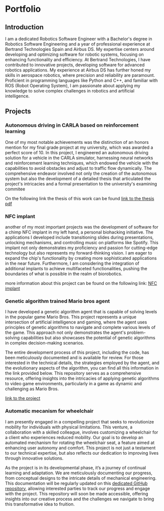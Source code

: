 # Portfolio

## Introduction
I am a dedicated Robotics Software Engineer with a Bachelor's degree in Robotics Software Engineering and a year of professional experience at Bertrand Technologies Spain and Airbus DS. My expertise centers around developing and optimizing software for robotic systems, focusing on enhancing functionality and efficiency. At Bertrand Technologies, I have contributed to innovative projects, developing software for advanced robotics applications. My experience at Airbus DS has further honed my skills in aerospace robotics, where precision and reliability are paramount. Proficient in programming languages like Python and C++, and familiar with ROS (Robot Operating System), I am passionate about applying my knowledge to solve complex challenges in robotics and artificial intelligence.

## Projects

### Autonomous driving in CARLA based on reinforcement learning
One of my most notable achievements was the distinction of an honors mention for my final grade project at my university, which was awarded a perfect score of 10. In this project, I engineered an autonomous driving solution for a vehicle in the CARLA simulator, harnessing neural networks and reinforcement learning techniques, which endowed the vehicle with the capabilities to avoid obstacles and adjust to traffic flow dynamically. The comprehensive endeavor involved not only the creation of the autonomous system but also the development of a detailed thesis that articulated the project's intricacies and a formal presentation to the university's examining commitee

On the following link the thesis of this work can be found 
[link to the thesis pdf](https://github.com/camilo-0715/Autonomous-driving-in-CARLA-with-traffic-adaptation-based-on-reinforcement-learning/blob/main/thesis/tfg_thesis.pdf)

### NFC implant

another of my most important projects was the development of software for a chimp NFC implant in my left hand, a personal biohacking initiative. The applications I developed include transitioning slides during presentations, unlocking mechanisms, and controlling music on platforms like Spotify. This implant not only demonstrates my proficiency and passion for cutting-edge technology but also represents my forward-thinking vision. I am eager to expand the chip's functionality by creating more sophisticated applications in the near future. Furthermore, I am considering the integration of additional implants to achieve multifaceted functionalities, pushing the boundaries of what is possible in the realm of biorobotics.

more information about this project can be found on the following link: [NFC implant](https://github.com/camilo-0715/Mecatronica-2022-2023/wiki/Implante-NFC)

### Genetic algorithm trained Mario bros agent

I have developed a genetic algorithm agent that is capable of solving levels in the popular game Mario Bros. This project represents a unique intersection of artificial intelligence and gaming, where the agent uses principles of genetic algorithms to navigate and complete various levels of the game. This approach not only demonstrates the agent's problem-solving capabilities but also showcases the potential of genetic algorithms in complex decision-making scenarios.

The entire development process of this project, including the code, has been meticulously documented and is available for review. For those interested in the technical details, the strategies employed by the agent, and the evolutionary aspects of the algorithm, you can find all this information in the link provided below. This repository serves as a comprehensive resource, offering insights into the intricacies of applying genetic algorithms to video game environments, particularly in a game as dynamic and challenging as Mario Bros.

[link to the project](https://github.com/camilo-0715/GA_trained_mario)

### Automatic mecanism for wheelchair

I am presently engaged in a compelling project that seeks to revolutionize mobility for individuals with physical limitations. This venture, a collaboration with a skilled colleague, involves customizing a wheelchair for a client who experiences reduced mobility. Our goal is to develop an automated mechanism for rotating the wheelchair seat, a feature aimed at enhancing user autonomy and comfort. This project is not just a testament to our technical expertise, but also reflects our dedication to improving lives through innovative solutions.

As the project is in its developmental phase, it’s a journey of continual learning and adaptation. We are meticulously documenting our progress, from conceptual designs to the intricate details of mechanical engineering. This documentation will be regularly updated on this [dedicated GitHub repository](https://github.com/camilo-0715/Mecanismo-para-el-giro-automatico-de-un-scooter-para-personas-con-movilidad-reducida), allowing interested parties to track our progress and engage with the project. This repository will soon be made accessible, offering insights into our creative process and the challenges we navigate to bring this transformative idea to fruition.










